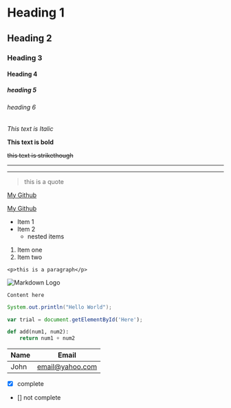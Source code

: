 <!-- Headings -->
# Heading 1
## Heading 2
### Heading 3
#### Heading 4
##### heading 5
###### heading 6

<!-- Italics -->
*This text is Italic*
<!-- Strong -->
**This text is bold**
<!-- strikethrough -->
~~this text is strikethough~~
<!-- Horizontal rule  -->
---
<!-- or use this -->
___

<!-- blockquotes -->
> this is a quote
<!-- links -->
[My Github](https://github.com/WixkedLuck)
<!-- link with hover title  -->
[My Github](https://github.com/WixkedLuck "My Github")

<!-- UL -->
* Item 1
* Item 2
    * nested items
<!-- Ol -->
1. Item one
2. Item two

<!-- inline code block -->
`<p>this is a paragraph</p>`
<!-- Image -->
![Markdown Logo](https://markdown-here.com/img/icon256.png)

<!-- github Markdown -->
<!-- code blocks -->
```
Content here
```
<!-- add a languauge -->
```java
System.out.println("Hello World");
```

```javascript
var trial = document.getElementById('Here');
```

```python
def add(num1, num2):
    return num1 + num2
```

<!-- tables -->
| Name | Email |
| ---- | ----  |
| John | email@yahoo.com |

<!-- task list -->

* [x] complete
* [] not complete